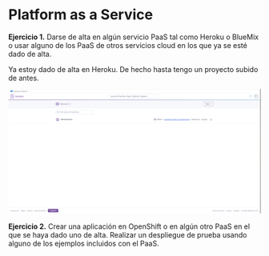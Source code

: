# Platform as a Service

**Ejercicio 1.** Darse de alta en algún servicio PaaS tal como Heroku o BlueMix o usar alguno de los PaaS de otros servicios cloud en los que ya se esté dado de alta.

Ya estoy dado de alta en Heroku. De hecho hasta tengo un proyecto subido de antes.

![](img/tema6/heroku.png)

**Ejercicio 2.** Crear una aplicación en OpenShift o en algún otro PaaS en el que se haya dado uno de alta. Realizar un despliegue de prueba usando alguno de los ejemplos incluidos con el PaaS.



